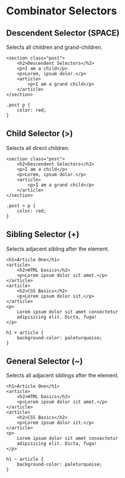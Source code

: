 # Combinator Selectors

## Descendent Selector (SPACE)

Selects all children and grand-children.

```
<section class="post">
    <h2>Descendent Selectors</h2>
    <p>I am a child</p>
    <p>Lorem, ipsum dolor.</p>
    <article>
        <p>I am a grand child</p>
    </article>
</section>
```

```
.post p {
    color: red;
}
```

## Child Selector (>)

Selects all direct children.

```
<section class="post">
    <h2>Descendent Selectors</h2>
    <p>I am a child</p>
    <p>Lorem, ipsum dolor.</p>
    <article>
        <p>I am a grand child</p>
    </article>
</section>
```

```
.post > p {
    color: red;
}
```

## Sibling Selector (+)

Selects adjacent sibling after the element.

```
<h1>Article One</h1>
<article>
    <h2>HTML basics</h2>
    <p>Lorem ipsum dolor sit amet.</p>
</article>
<article>
    <h2>CSS Basics</h2>
    <p>Lorem ipsum dolor sit.</p>
</article>
<p>
    Lorem ipsum dolor sit amet consectetur 
    adipisicing elit. Dicta, fuga!
</p>
```

```
h1 + article {
    background-color: paleturquoise;
}
```

## General Selector (~)

Selects all adjacent siblings after the element.

```
<h1>Article One</h1>
<article>
    <h2>HTML basics</h2>
    <p>Lorem ipsum dolor sit amet.</p>
</article>
<article>
    <h2>CSS Basics</h2>
    <p>Lorem ipsum dolor sit.</p>
</article>
<p>
    Lorem ipsum dolor sit amet consectetur 
    adipisicing elit. Dicta, fuga!
</p>
```

```
h1 ~ article {
    background-color: paleturquoise;
}
```